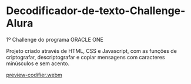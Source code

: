 # Decodificador-de-texto-Challenge-Alura
1º Challenge do programa ORACLE ONE

Projeto criado através de HTML, CSS e Javascript, com as funções de criptografar, descriptografar e copiar mensagens com caracteres minúsculos e sem acento.

[preview-codifier.webm](https://user-images.githubusercontent.com/79282685/216154593-30d53e1c-775d-45f4-b492-ec7d55143b75.webm)

